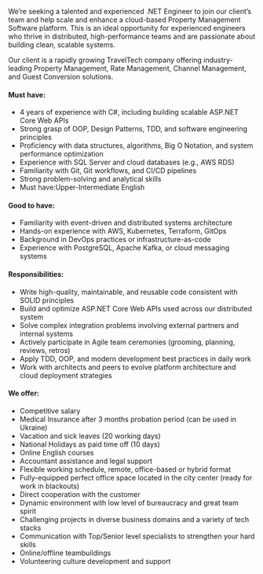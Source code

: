 We’re seeking a talented and experienced .NET Engineer to join our client’s
team and help scale and enhance a cloud-based Property Management Software
platform. This is an ideal opportunity for experienced engineers who thrive in
distributed, high-performance teams and are passionate about building clean,
scalable systems.

Our client is a rapidly growing TravelTech company offering industry-leading
Property Management, Rate Management, Channel Management, and Guest Conversion
solutions.

#### __Must have:__

* 4 years of experience with C#, including building scalable ASP.NET Core Web APIs
* Strong grasp of OOP, Design Patterns, TDD, and software engineering principles
* Proficiency with data structures, algorithms, Big O Notation, and system performance optimization
* Experience with SQL Server and cloud databases (e.g., AWS RDS)
* Familiarity with Git, Git workflows, and CI/CD pipelines
* Strong problem-solving and analytical skills
* Must have:Upper-Intermediate English

#### __Good to have:__

* Familiarity with event-driven and distributed systems architecture
* Hands-on experience with AWS, Kubernetes, Terraform, GitOps
* Background in DevOps practices or infrastructure-as-code
* Experience with PostgreSQL, Apache Kafka, or cloud messaging systems

#### __Responsibilities:__

* Write high-quality, maintainable, and reusable code consistent with SOLID principles
* Build and optimize ASP.NET Core Web APIs used across our distributed system
* Solve complex integration problems involving external partners and internal systems
* Actively participate in Agile team ceremonies (grooming, planning, reviews, retros)
* Apply TDD, OOP, and modern development best practices in daily work
* Work with architects and peers to evolve platform architecture and cloud deployment strategies

#### __We offer:__

* Competitive salary 
* Medical Insurance after 3 months probation period (can be used in Ukraine)
* Vacation and sick leaves (20 working days)
* National Holidays as paid time off (10 days)
* Online English courses
* Accountant assistance and legal support
* Flexible working schedule, remote, office-based or hybrid format
* Fully-equipped perfect office space located in the city center (ready for work in blackouts)
* Direct cooperation with the customer
* Dynamic environment with low level of bureaucracy and great team spirit
* Challenging projects in diverse business domains and a variety of tech stacks
* Communication with Top/Senior level specialists to strengthen your hard skills
* Online/offline teambuildings
* Volunteering culture development and support